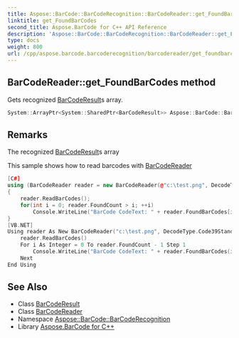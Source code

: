 ```yaml
---
title: Aspose::BarCode::BarCodeRecognition::BarCodeReader::get_FoundBarCodes method
linktitle: get_FoundBarCodes
second_title: Aspose.BarCode for C++ API Reference
description: 'Aspose::BarCode::BarCodeRecognition::BarCodeReader::get_FoundBarCodes method. Gets recognized BarCodeResults array in C++.'
type: docs
weight: 800
url: /cpp/aspose.barcode.barcoderecognition/barcodereader/get_foundbarcodes/
---
```

## BarCodeReader::get_FoundBarCodes method


Gets recognized [BarCodeResult](../../barcoderesult/)s array.

```cpp
System::ArrayPtr<System::SharedPtr<BarCodeResult>> Aspose::BarCode::BarCodeRecognition::BarCodeReader::get_FoundBarCodes()
```

## Remarks


The recognized [BarCodeResult](../../barcoderesult/)s array

This sample shows how to read barcodes with [BarCodeReader](../)
```cpp
[C#]
using (BarCodeReader reader = new BarCodeReader(@"c:\test.png", DecodeType.Code39Standard, DecodeType.Code128))
{
    reader.ReadBarCodes();
    for(int i = 0; reader.FoundCount > i; ++i)
        Console.WriteLine("BarCode CodeText: " + reader.FoundBarCodes[i].CodeText);
}
[VB.NET]
Using reader As New BarCodeReader("c:\test.png", DecodeType.Code39Standard, DecodeType.Code128)
    reader.ReadBarCodes()
    For i As Integer = 0 To reader.FoundCount - 1 Step 1
        Console.WriteLine("BarCode CodeText: " + reader.FoundBarCodes(i).CodeText)
    Next
End Using
```

## See Also

* Class [BarCodeResult](../../barcoderesult/)
* Class [BarCodeReader](../)
* Namespace [Aspose::BarCode::BarCodeRecognition](../../)
* Library [Aspose.BarCode for C++](../../../)

